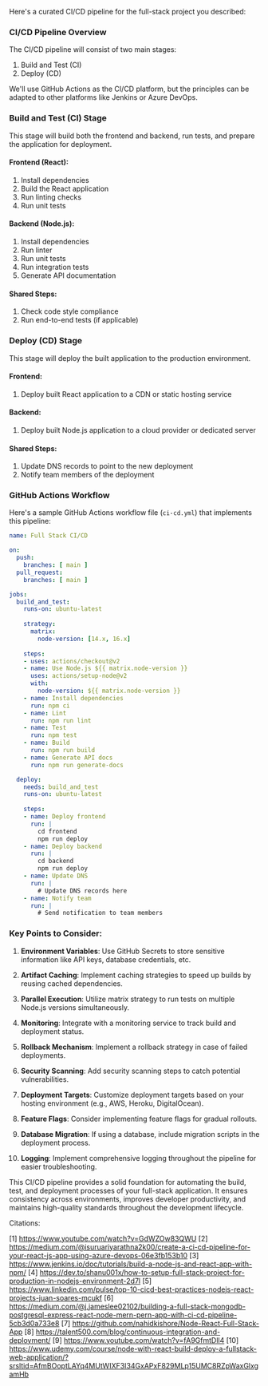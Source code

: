 Here's a curated CI/CD pipeline for the full-stack project you described:

### CI/CD Pipeline Overview

The CI/CD pipeline will consist of two main stages:

1. Build and Test (CI)
2. Deploy (CD)

We'll use GitHub Actions as the CI/CD platform, but the principles can be adapted to other platforms like Jenkins or Azure DevOps.

### Build and Test (CI) Stage

This stage will build both the frontend and backend, run tests, and prepare the application for deployment.

#### Frontend (React):

1. Install dependencies
2. Build the React application
3. Run linting checks
4. Run unit tests

#### Backend (Node.js):

1. Install dependencies
2. Run linter
3. Run unit tests
4. Run integration tests
5. Generate API documentation

#### Shared Steps:

1. Check code style compliance
2. Run end-to-end tests (if applicable)

### Deploy (CD) Stage

This stage will deploy the built application to the production environment.

#### Frontend:

1. Deploy built React application to a CDN or static hosting service

#### Backend:

1. Deploy built Node.js application to a cloud provider or dedicated server

#### Shared Steps:

1. Update DNS records to point to the new deployment
2. Notify team members of the deployment

### GitHub Actions Workflow

Here's a sample GitHub Actions workflow file (`ci-cd.yml`) that implements this pipeline:

```yaml
name: Full Stack CI/CD

on:
  push:
    branches: [ main ]
  pull_request:
    branches: [ main ]

jobs:
  build_and_test:
    runs-on: ubuntu-latest
    
    strategy:
      matrix:
        node-version: [14.x, 16.x]
    
    steps:
    - uses: actions/checkout@v2
    - name: Use Node.js ${{ matrix.node-version }}
      uses: actions/setup-node@v2
      with:
        node-version: ${{ matrix.node-version }}
    - name: Install dependencies
      run: npm ci
    - name: Lint
      run: npm run lint
    - name: Test
      run: npm test
    - name: Build
      run: npm run build
    - name: Generate API docs
      run: npm run generate-docs

  deploy:
    needs: build_and_test
    runs-on: ubuntu-latest
    
    steps:
    - name: Deploy frontend
      run: |
        cd frontend
        npm run deploy
    - name: Deploy backend
      run: |
        cd backend
        npm run deploy
    - name: Update DNS
      run: |
        # Update DNS records here
    - name: Notify team
      run: |
        # Send notification to team members
```

### Key Points to Consider:

1. **Environment Variables**: Use GitHub Secrets to store sensitive information like API keys, database credentials, etc.

2. **Artifact Caching**: Implement caching strategies to speed up builds by reusing cached dependencies.

3. **Parallel Execution**: Utilize matrix strategy to run tests on multiple Node.js versions simultaneously.

4. **Monitoring**: Integrate with a monitoring service to track build and deployment status.

5. **Rollback Mechanism**: Implement a rollback strategy in case of failed deployments.

6. **Security Scanning**: Add security scanning steps to catch potential vulnerabilities.

7. **Deployment Targets**: Customize deployment targets based on your hosting environment (e.g., AWS, Heroku, DigitalOcean).

8. **Feature Flags**: Consider implementing feature flags for gradual rollouts.

9. **Database Migration**: If using a database, include migration scripts in the deployment process.

10. **Logging**: Implement comprehensive logging throughout the pipeline for easier troubleshooting.

This CI/CD pipeline provides a solid foundation for automating the build, test, and deployment processes of your full-stack application. It ensures consistency across environments, improves developer productivity, and maintains high-quality standards throughout the development lifecycle.

Citations:

[1] https://www.youtube.com/watch?v=GdWZOw83QWU
[2] https://medium.com/@isuruariyarathna2k00/create-a-ci-cd-pipeline-for-your-react-js-app-using-azure-devops-06e3fb153b10
[3] https://www.jenkins.io/doc/tutorials/build-a-node-js-and-react-app-with-npm/
[4] https://dev.to/shanu001x/how-to-setup-full-stack-project-for-production-in-nodejs-environment-2d7l
[5] https://www.linkedin.com/pulse/top-10-cicd-best-practices-nodejs-react-projects-juan-soares-mcukf
[6] https://medium.com/@j.jameslee02102/building-a-full-stack-mongodb-postgresql-express-react-node-mern-pern-app-with-ci-cd-pipeline-5cb3d0a733e8
[7] https://github.com/nahidkishore/Node-React-Full-Stack-App
[8] https://talent500.com/blog/continuous-integration-and-deployment/
[9] https://www.youtube.com/watch?v=fA9GfmtDll4
[10] https://www.udemy.com/course/node-with-react-build-deploy-a-fullstack-web-application/?srsltid=AfmBOoptLAYq4MUtWIXF3I34GxAPxF829MLp15UMC8RZpWaxGlxgamHb
